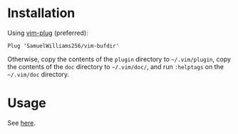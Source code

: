 # Installation

Using [vim-plug](https://github.com/junegunn/vim-plug) (preferred):

    Plug 'SamuelWilliams256/vim-bufdir'

Otherwise, copy the contents of the `plugin` directory to `~/.vim/plugin`, copy the contents of the `doc` directory to `~/.vim/doc/`, and run `:helptags` on the `~/.vim/doc` directory.

# Usage

See [here](https://github.com/SamuelWilliams256/vim-bufdir/blob/main/doc/vim-bufdir.txt).


